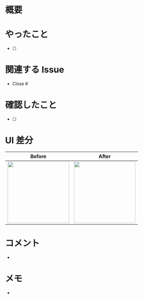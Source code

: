 <!-- I want to review in Japanese. -->

# 概要

<!--1行程度で完結に-->

# やったこと

<!--詳細はネストして記述-->
<!--完了したもののみチェックを入れる-->

- [ ]

# 関連する Issue

- Close #

# 確認したこと

<!--CIワークフローで確認できること以外で確認したこと-->
<!--完了したもののみチェックを入れる-->

- [ ]

# UI 差分

|           Before           |           After            |
| :------------------------: | :------------------------: |
| <img src="" width="200" /> | <img src="" width="200" /> |

# コメント

-

# メモ

-

<!-- I want to review in Japanese. -->
